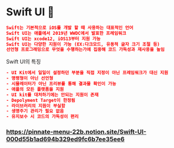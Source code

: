 
# Swift UI 🍓

```json
Swift는 기본적으로 iOS를 개발 할 때 사용하는 대표적인 언어
Swift UI는 애플에서 2019년 WWDC에서 발표한 프레임워크
Swift UI는 xcode12, iOS13부터 지원 가능
Swift UI는 다양한 지원이 가능 (EX:다크모드, 유동적 글자 크기 조절 등)
선언형 프로그래밍으로 무엇을 수행하는가에 집중해 코드 가독성과 재사용을 높임
```

Swift UI의 특징

```json
- UI Kit에서 일일이 설정하던 부분을 직접 지정이 아닌 프레임워크가 대신 지원
- 명령형이 아닌 선언형
- 시뮬레이터가 아닌 프리뷰를 통해 결과물 확인이 가능
- 애플의 모든 플랫폼을 지원
- UI kit를 대처하기에는 안되는 지원이 존재
- Depolyment Target이 한정됨
- 라이브러리의 지원이 부실함
- 생명주기 관리가 필요 없음
- 유지보수 시 코드의 가독성이 편리
```

### https://pinnate-menu-22b.notion.site/Swift-UI-000d55b1ad694b329ed9fc6b7ee35ee6
